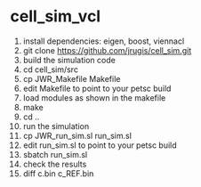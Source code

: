 # cell_sim_vcl
1. install dependencies: eigen, boost, viennacl
2. git clone https://github.com/jrugis/cell_sim.git
3. build the simulation code
  1. cd cell_sim/src
  2. cp JWR_Makefile Makefile
  3. edit Makefile to point to your petsc build
  4. load modules as shown in the makefile
  5. make
  6. cd ..
4. run the simulation
  1. cp JWR_run_sim.sl run_sim.sl
  2. edit run_sim.sl to point to your petsc build 
  3. sbatch run_sim.sl
5. check the results
  1. diff c.bin c_REF.bin
